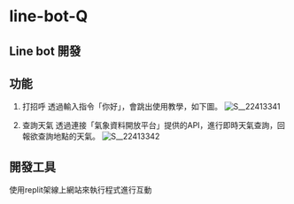 # line-bot-Q
## Line bot 開發
## 功能
1. 打招呼
透過輸入指令「你好」，會跳出使用教學，如下圖。
![S__22413341](https://github.com/QQ1010/line-bot-Q/assets/58211460/d31d1980-6569-4f50-8073-f2f15a46ff44)

2. 查詢天氣
透過連接「氣象資料開放平台」提供的API，進行即時天氣查詢，回報欲查詢地點的天氣。
![S__22413342](https://github.com/QQ1010/line-bot-Q/assets/58211460/4777a643-a783-487e-8116-d2afd7946f95)

## 開發工具
使用replit架線上網站來執行程式進行互動
